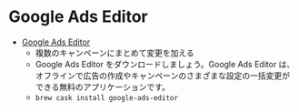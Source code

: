 # Google Ads Editor
- [Google Ads Editor](https://ads.google.com/home/tools/ads-editor/)
  -  複数のキャンペーンにまとめて変更を加える
  - Google Ads Editor をダウンロードしましょう。Google Ads Editor は、オフラインで広告の作成やキャンペーンのさまざまな設定の一括変更ができる無料のアプリケーションです。
  - `brew cask install google-ads-editor`
